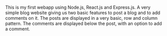 This is my first webapp using Node.js, React.js and Express.js.
A very simple blog website giving us two basic features to post a blog and to add comments on it.
The posts are displayed in a very basic, row and column pattern. The comments are displayed below the post, with an option to add a comment.
